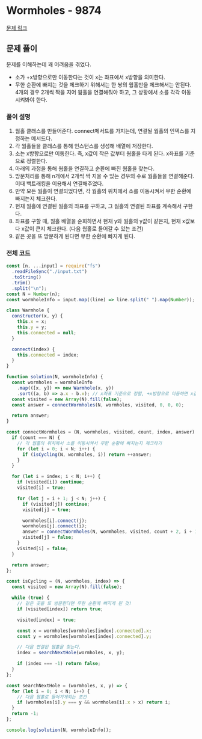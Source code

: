 # Wormholes - 9874

[문제 링크](https://www.acmicpc.net/problem/9874)

## 문제 풀이

문제를 이해하는데 꽤 어려움을 겪었다.

- 소가 +x방향으로만 이동한다는 것이 x는 좌표에서 x방향을 의미한다.
- 무한 순환에 빠지는 것을 체크하기 위해서는 한 쌍의 웜홀만을 체크해서는 안된다. 4개의 경우 2개씩 짝을 지어 웜홀을 연결해줘야 하고, 그 상황에서 소를 각각 이동시켜봐야 한다.

### 풀이 설명

1. 웜홀 클래스를 만들어준다. connect메서드를 가지는데, 연결될 웜홀의 인덱스를 지정하는 메서드다.
2. 각 웜홀들을 클래스를 통해 인스턴스를 생성해 배열에 저장한다.
3. 소는 x방향으로만 이동한다. 즉, x값이 작은 값부터 웜홀을 타게 된다. x좌표를 기준으로 정렬한다.
4. 아래의 과정을 통해 웜홀을 연결하고 순환에 빠진 웜홀을 찾는다.
5. 방문처리를 통해 n개에서 2개씩 짝 지을 수 있는 경우의 수로 웜홀들을 연결해준다. 이때 백트래킹을 이용해서 연결해주었다.
6. 만약 모든 웜홀이 연결되었다면, 각 웜홀의 위치에서 소를 이동시켜서 무한 순환에 빠지는지 체크한다.
7. 현재 웜홀에 연결된 웜홀의 좌표를 구하고, 그 웜홀의 연결된 좌표를 계속해서 구한다.
8. 좌표를 구할 때, 웜홀 배열을 순회하면서 현재 y와 웜홀의 y값이 같은지, 현재 x값보다 x값이 큰지 체크한다. (다음 웜홀로 들어갈 수 있는 조건)
9. 같은 곳을 또 방문하게 된다면 무한 순환에 빠지게 된다.

### 전체 코드

```js
const [n, ...input] = require("fs")
  .readFileSync("./input.txt")
  .toString()
  .trim()
  .split("\n");
const N = Number(n);
const wormholeInfo = input.map((line) => line.split(" ").map(Number));

class Warmhole {
  constructor(x, y) {
    this.x = x;
    this.y = y;
    this.connected = null;
  }

  connect(index) {
    this.connected = index;
  }
}

function solution(N, wormholeInfo) {
  const wormholes = wormholeInfo
    .map(([x, y]) => new Warmhole(x, y))
    .sort((a, b) => a.x - b.x); // x좌표 기준으로 정렬, +x방향으로 이동하면 x값이 작은 값부터 웜홀을 타기 때문에
  const visited = new Array(N).fill(false);
  const answer = connectWormholes(N, wormholes, visited, 0, 0, 0);

  return answer;
}

const connectWormholes = (N, wormholes, visited, count, index, answer) => {
  if (count === N) {
    // 각 웜홀의 위치에서 소를 이동시켜서 무한 순황에 빠지는지 체크하기
    for (let i = 0; i < N; i++) {
      if (isCycling(N, wormholes, i)) return ++answer;
    }
  }

  for (let i = index; i < N; i++) {
    if (visited[i]) continue;
    visited[i] = true;

    for (let j = i + 1; j < N; j++) {
      if (visited[j]) continue;
      visited[j] = true;

      wormholes[i].connect(j);
      wormholes[j].connect(i);
      answer = connectWormholes(N, wormholes, visited, count + 2, i + 1, answer); // prettier-ignore
      visited[j] = false;
    }
    visited[i] = false;
  }

  return answer;
};

const isCycling = (N, wormholes, index) => {
  const visited = new Array(N).fill(false);

  while (true) {
    // 같은 곳을 또 방문한다면 무한 순환에 빠지게 된 것!
    if (visited[index]) return true;

    visited[index] = true;

    const x = wormholes[wormholes[index].connected].x;
    const y = wormholes[wormholes[index].connected].y;

    // 다음 연결된 웜홀을 찾는다.
    index = searchNextHole(wormholes, x, y);

    if (index === -1) return false;
  }
};

const searchNextHole = (wormholes, x, y) => {
  for (let i = 0; i < N; i++) {
    // 다음 웜홀로 들어가게되는 조건
    if (wormholes[i].y === y && wormholes[i].x > x) return i;
  }
  return -1;
};

console.log(solution(N, wormholeInfo));
```
